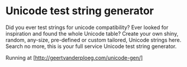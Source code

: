 # Unicode test string generator

Did you ever test strings for unicode compatibility? Ever looked for inspiration and found the whole Unicode table? Create your own shiny, random, any-size, pre-defined or custom tailored, Unicode strings here. Search no more, this is your full service Unicode test string generator.

Running at [http://geertvanderploeg.com/unicode-gen/]